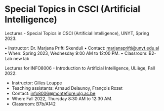 # Special Topics in CSCI (Artificial Intelligence)
Lectures - Special Topics in CSCI (Artificial Intelligence), UNYT, Spring 2023.

•	Instructor: Dr. Marjana Prifti Skenduli
•	Contact: marjanaprifti@unyt.edu.al
•	When: Spring 2023, Wednesday 9:00 AM to 12:00 PM.
•	Classroom: B2-Lab new lab

Lectures for INFO8006 - Introduction to Artificial Intelligence, ULiège, Fall 2022.

- Instructor: Gilles Louppe
- Teaching assistants: Arnaud Delaunoy, François Rozet
- Contact: [info8006@montefiore.ulg.ac.be](mailto:info8006@montefiore.ulg.ac.be)
- When: Fall 2022, Thursday 8:30 AM to 12:30 AM.
- Classroom: B7b/A142
